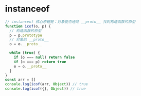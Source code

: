 <!--
 * @Author: lijing
 * @Date: 2023-12-15 23:12:54
 * @LastEditors: lijing
 * @LastEditTime: 2023-12-15 23:29:16
 * @Description: 
-->
# instanceof

```js
// instanceof 核心原理是：对象能否通过 __proto__ 找到构造函数的原型
function icof(o, p) {
  // 构造函数的原型
  p = p.prototype
  // 对象的 __proto__
  o = o.__proto__

  while (true) {
    if (o === null) return false
    if (o === p) return true
    o = o.__proto__
  }
}
const arr = []
console.log(icof(arr, Object)) // true
console.log(icof({}, Object)) // true
```

